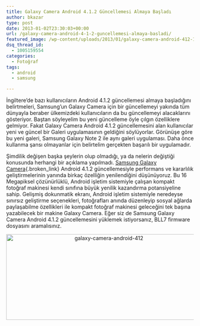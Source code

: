```yaml
---
title: Galaxy Camera Android 4.1.2 Güncellemesi Almaya Başladı
author: bkazar
type: post
date: 2013-01-02T23:30:03+00:00
url: /galaxy-camera-android-4-1-2-guncellemesi-almaya-basladi/
featured_image: /wp-content/uploads/2013/01/galaxy-camera-android-412-100x100.png
dsq_thread_id:
  - 1005159554
categories:
  - Fotoğraf
tags:
  - android
  - samsung

---
```

İngiltere’de bazı kullanıcıların Android 4.1.2 güncellemesi almaya başladığını belirtmeleri, Samsung’un Galaxy Camera için bir güncellemeyi yakında tüm dünyayla beraber ülkemizdeki kullanıcıların da bu güncellemeyi alacaklarını gösteriyor. Baştan söyleyelim bu yeni güncelleme öyle çılgın özelliklere gelmiyor. Fakat Galaxy Camera Android 4.1.2 güncellemesini alan kullanıcılar yeni ve güncel bir Galeri uygulamasının geldiğini söylüyorlar. Görünüşe göre bu yeni galeri, Samsung Galaxy Note 2 ile aynı galeri uygulaması. Daha önce kullanma şansı olmayanlar için belirtelim gerçekten başarılı bir uygulamadır.

Şimdilik değişen başka şeylerin olup olmadığı, ya da nelerin değiştiği konusunda herhangi bir açıklama yapılmadı. [Samsung Galaxy Camera][1]{.broken_link} Android 4.1.2 güncellemesiyle performans ve kararlılık geliştirmelerinin yanında birkaç özelliğin yenilendiğini düşünüyoruz. Bu 16 Megapiksel çözünürlüklü, Android işletim sistemiyle çalışan kompakt fotoğraf makinesi kendi sınıfına büyük yenilik kazandırma potansiyeline sahip. Gelişmiş dokunmatik ekranı, Android işletim sistemiyle neredeyse sınırsız geliştirme seçenekleri, fotoğrafları anında düzenleyip sosyal ağlarda paylaşabilme özellikleri ile kompakt fotoğraf makinesi geleceğini tek başına yazabilecek bir makine Galaxy Camera. Eğer siz de Samsung Galaxy Camera Android 4.1.2 güncellemesini yüklemek istiyorsanız, BLL7 firmware dosyasını aramalısınız.

<p style="text-align: center;">
  <img class="aligncenter  wp-image-10366" alt="galaxy-camera-android-412" src="https://www.murekkep.org/wp-content/uploads/2013/01/galaxy-camera-android-412.png" width="536" height="230" srcset="https://www.murekkep.org/wp-content/uploads/2013/01/galaxy-camera-android-412.png 893w, https://www.murekkep.org/wp-content/uploads/2013/01/galaxy-camera-android-412-400x171.png 400w, https://www.murekkep.org/wp-content/uploads/2013/01/galaxy-camera-android-412-50x21.png 50w, https://www.murekkep.org/wp-content/uploads/2013/01/galaxy-camera-android-412-125x53.png 125w, https://www.murekkep.org/wp-content/uploads/2013/01/galaxy-camera-android-412-300x128.png 300w, https://www.murekkep.org/wp-content/uploads/2013/01/galaxy-camera-android-412-580x248.png 580w" sizes="(max-width: 536px) 100vw, 536px" />
</p>

 [1]: https://www.murekkep.org/samsung-galaxy-camera-ozellikleri-10067 "galaxy camera özellikleri"